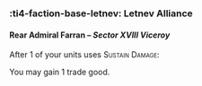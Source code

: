### :ti4-faction-base-letnev: **Letnev Alliance**

#### Rear Admiral Farran – _Sector XVIII Viceroy_

After 1 of your units uses <span style="font-variant:small-caps;">Sustain Damage</span>:

You may gain 1 trade good.
